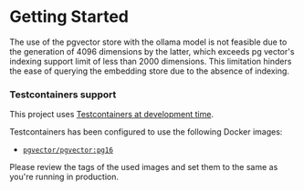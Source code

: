 # Getting Started

The use of the pgvector store with the ollama model is not feasible due to the generation of 4096 dimensions by the latter, which exceeds pg vector's indexing support limit of less than 2000 dimensions. This limitation hinders the ease of querying the embedding store due to the absence of indexing.

### Testcontainers support

This project uses [Testcontainers at development time](https://docs.spring.io/spring-boot/docs/3.2.4/reference/html/features.html#features.testing.testcontainers.at-development-time).

Testcontainers has been configured to use the following Docker images:

* [`pgvector/pgvector:pg16`](https://hub.docker.com/r/pgvector/pgvector)

Please review the tags of the used images and set them to the same as you're running in production.
